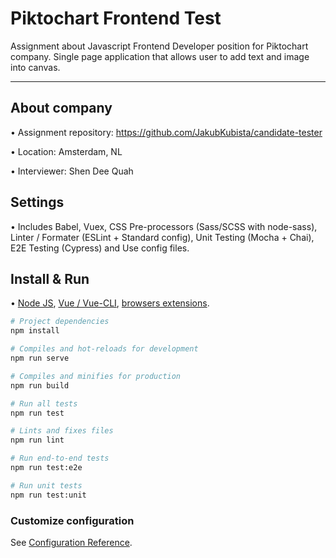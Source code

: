 # Piktochart Frontend Test
Assignment about Javascript Frontend Developer position for Piktochart company. Single page application that allows user to add text and image into canvas.

---

## About company

• Assignment repository: https://github.com/JakubKubista/candidate-tester

• Location: Amsterdam, NL

• Interviewer: Shen Dee Quah

## Settings

• Includes Babel, Vuex, CSS Pre-processors (Sass/SCSS with node-sass), Linter / Formater (ESLint + Standard config), Unit Testing (Mocha + Chai), E2E Testing (Cypress) and Use config files.

## Install & Run

• [Node JS](https://nodejs.org/en/), [Vue / Vue-CLI](https://vuejs.org/v2/guide/installation.html), [browsers extensions](https://github.com/vuejs/vue-devtools#vue-devtools).

```bash
# Project dependencies
npm install

# Compiles and hot-reloads for development
npm run serve

# Compiles and minifies for production
npm run build

# Run all tests
npm run test

# Lints and fixes files
npm run lint

# Run end-to-end tests
npm run test:e2e

# Run unit tests
npm run test:unit
```

### Customize configuration
See [Configuration Reference](https://cli.vuejs.org/config/).
